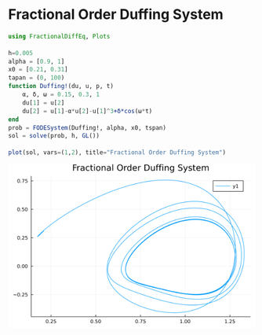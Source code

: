 # Fractional Order Duffing System

```julia
using FractionalDiffEq, Plots

h=0.005
alpha = [0.9, 1]
x0 = [0.21, 0.31]
tapan = (0, 100)
function Duffing!(du, u, p, t)
    α, δ, ω = 0.15, 0.3, 1
    du[1] = u[2]
    du[2] = u[1]-α*u[2]-u[1]^3+δ*cos(ω*t)
end
prob = FODESystem(Duffing!, alpha, x0, tspan)
sol = solve(prob, h, GL())

plot(sol, vars=(1,2), title="Fractional Order Duffing System")
```

![Duffing](./assets/Duffing.png)